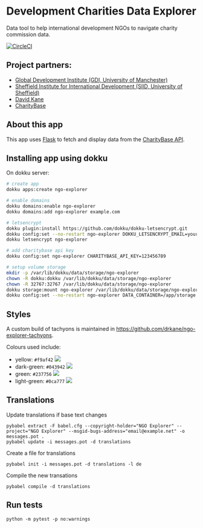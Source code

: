 # Development Charities Data Explorer

Data tool to help international development NGOs to navigate charity commission data.

[![CircleCI](https://circleci.com/gh/drkane/ngo-explorer.svg?style=svg)](https://circleci.com/gh/drkane/ngo-explorer)

## Project partners:

- [Global Development Institute (GDI, University of Manchester)](http://siid.group.shef.ac.uk/)
- [Sheffield Institute for International Development (SIID, University of Sheffield)](https://www.gdi.manchester.ac.uk/)
- [David Kane](https://dkane.net/)
- [CharityBase](https://charitybase.uk/)

## About this app

This app uses [Flask](http://flask.pocoo.org/) to fetch and display data from the
[CharityBase API](https://charity-base.github.io/charity-base-docs).

## Installing app using dokku

On dokku server:

```bash
# create app
dokku apps:create ngo-explorer

# enable domains
dokku domains:enable ngo-explorer
dokku domains:add ngo-explorer example.com

# letsencrypt
dokku plugin:install https://github.com/dokku/dokku-letsencrypt.git
dokku config:set --no-restart ngo-explorer DOKKU_LETSENCRYPT_EMAIL=your@email.tld
dokku letsencrypt ngo-explorer

# add charitybase api key
dokku config:set ngo-explorer CHARITYBASE_API_KEY=123456789

# setup volume storage
mkdir -p /var/lib/dokku/data/storage/ngo-explorer
chown -R dokku:dokku /var/lib/dokku/data/storage/ngo-explorer
chown -R 32767:32767 /var/lib/dokku/data/storage/ngo-explorer
dokku storage:mount ngo-explorer /var/lib/dokku/data/storage/ngo-explorer:/app/storage
dokku config:set --no-restart ngo-explorer DATA_CONTAINER=/app/storage
```

## Styles

A custom build of tachyons is maintained in <https://github.com/drkane/ngo-explorer-tachyons>.

Colours used include:

 - yellow: `#f9af42` ![](https://dummyimage.com/50x20/f9b042/000&text=+)    
 - dark-green: `#043942` ![](https://dummyimage.com/50x20/043942/000&text=+) 
 - green: `#237756` ![](https://dummyimage.com/50x20/237756/000&text=+) 
 - light-green: `#0ca777` ![](https://dummyimage.com/50x20/0ca777/000&text=+) 

 ## Translations

Update translations if base text changes 

```
pybabel extract -F babel.cfg --copyright-holder="NGO Explorer" --project="NGO Explorer" --msgid-bugs-address="email@example.net" -o messages.pot .
pybabel update -i messages.pot -d translations
```

Create a file for translations

```
pybabel init -i messages.pot -d translations -l de
```

Compile the new transations

```
pybabel compile -d translations
```

## Run tests

```
python -m pytest -p no:warnings
```